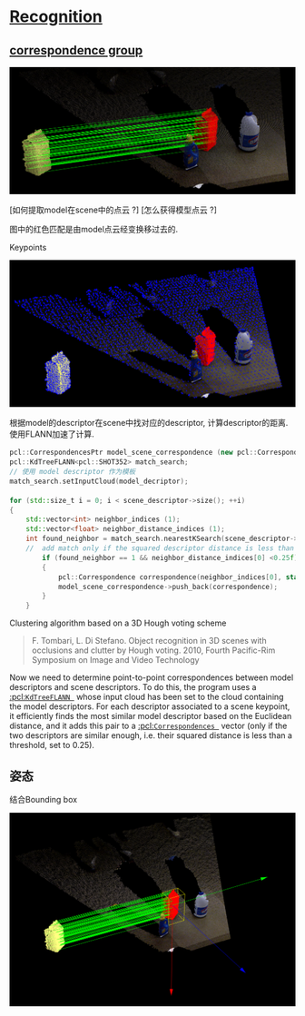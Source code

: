 # [Recognition](https://pcl.readthedocs.io/projects/tutorials/en/latest/correspondence_grouping.html#correspondence-grouping)

## [correspondence group](./correspondenceGroup.cpp)



![image-20210107210004997](readme.assets/image-20210107210004997.png)

[如何提取model在scene中的点云 ?] 
[怎么获得模型点云 ?]

图中的红色匹配是由model点云经变换移过去的.

Keypoints

![image-20210120085116456](readme.assets/image-20210120085116456.png)

根据model的descriptor在scene中找对应的descriptor, 计算descriptor的距离. 使用FLANN加速了计算.

```cpp
pcl::CorrespondencesPtr model_scene_correspondence (new pcl::Correspondences);
pcl::KdTreeFLANN<pcl::SHOT352> match_search;
// 使用 model descriptor 作为模板
match_search.setInputCloud(model_decriptor);

for (std::size_t i = 0; i < scene_descriptor->size(); ++i)
{
    std::vector<int> neighbor_indices (1);
    std::vector<float> neighbor_distance_indices (1);
    int found_neighbor = match_search.nearestKSearch(scene_descriptor->at(i), 1, neighbor_indices, neighbor_distance_indices);
    //  add match only if the squared descriptor distance is less than 0.25 (SHOT descriptor distances are between 0 and 1 by design)
        if (found_neighbor == 1 && neighbor_distance_indices[0] <0.25f)
        {
            pcl::Correspondence correspondence(neighbor_indices[0], static_cast<int>(i), neighbor_distance_indices[0]);
            model_scene_correspondence->push_back(correspondence);
        }
    }
```

Clustering algorithm based on a 3D Hough voting scheme

>  F. Tombari, L. Di Stefano. Object recognition in 3D scenes with occlusions and clutter by Hough voting. 2010, Fourth Pacific-Rim Symposium on Image and Video Technology

Now we need to determine point-to-point correspondences between model descriptors and scene descriptors. To do this, the program uses a [:pcl:`KdTreeFLANN `](https://pcl.readthedocs.io/projects/tutorials/en/latest/correspondence_grouping.html#id7) whose input cloud has been set to the cloud containing the model descriptors. For each descriptor associated to a scene keypoint, it efficiently finds the most similar model descriptor based on the Euclidean distance, and it adds this pair to a [:pcl:`Correspondences `](https://pcl.readthedocs.io/projects/tutorials/en/latest/correspondence_grouping.html#id9) vector (only if the two descriptors are similar enough, i.e. their squared distance is less than a threshold, set to 0.25).

## 姿态

结合Bounding box

![image-20210119222929110](readme.assets/image-20210119222929110.png)